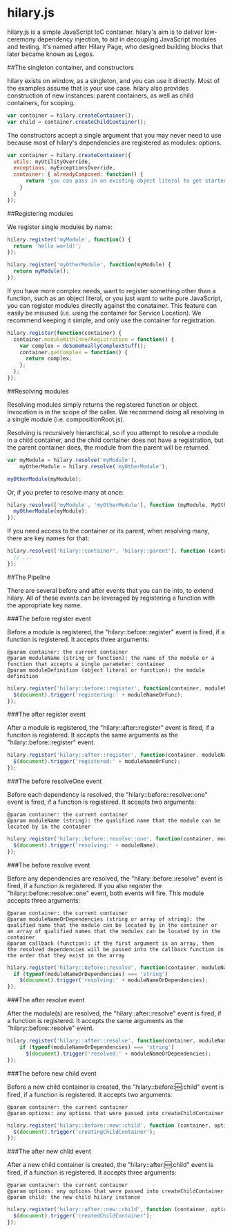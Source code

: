 hilary.js
========

hilary.js is a simple JavaScript IoC container.  hilary's aim is to deliver low-ceremony dependency injection, to aid in decoupling JavaScript modules and testing.  It's named after Hilary Page, who designed building blocks that later became known as Legos.

##The singleton container, and constructors

hilary exists on window, as a singleton, and you can use it directly.  Most of the examples assume that is your use case.  hilary also provides construction of new instances: parent containers, as well as child containers, for scoping.

```JavaScript
var container = hilary.createContainer();
var child = container.createChildContainer();
```

The constructors accept a single argument that you may never need to use because most of hilary's dependencies are registered as modules: options.

```JavaScript
var container = hilary.createContainer({
  utils: myUtilityOverride,
  exceptions: myExceptionsOverride,
  container: { alreadyComposed: function() {  
      return 'you can pass in an existing object literal to get started if you want.';
    }  
  }
});
```

##Registering modules

We register single modules by name:

```JavaScript
hilary.register('myModule', function() {
  return 'hello world!';
});

hilary.register('myOtherModule', function(myModule) {
  return myModule();
});
```

If you have more complex needs, want to register something other than a function, such as an object literal, or you just want to write pure JavaScript, you can register modules directly against the conatainer.  This feature can easily be misused (i.e. using the container for Service Location).  We recommend keeping it simple, and only use the container for registration.

```JavaScript
hilary.register(function(container) {
  container.moduleWithInnerRegistration = function() {
    var complex = doSomeReallyComplexStuff();
    container.getComplex = function() {
      return complex;
    };
  };
});
```

##Resolving modules

Resolving modules simply returns the registered function or object.  Invocation is in the scope of the caller.  We recommend doing all resolving in a single module (i.e. compositionRoot.js).

Resolving is recursively hierarchical, so if you attempt to resolve a module in a child container, and the child container does not have a registration, but the parent container does, the module from the parent will be returned.

```JavaScript
var myModule = hilary.resolve('myModule'),
    myOtherModule = hilary.resolve('myOtherModule');

myOtherModule(myModule);
```

Or, if you prefer to resolve many at once:

```JavaScript
hilary.resolve(['myModule', 'myOtherModule'], function (myModule, MyOtherModule) {
  myOtherModule(myModule);
});
```
If you need access to the container or its parent, when resolving many, there are key names for that:

```JavaScript
hilary.resolve(['hilary::container', 'hilary::parent'], function (container, parent) {
  // ...
});
```

##The Pipeline

There are several before and after events that you can tie into, to extend hilary.  All of these events can be leveraged by registering a function with the appropriate key name.

###The before register event

Before a module is registered, the "hilary::before::register" event is fired, if a function is registered. It accepts three arguments: 

```
@param container: the current container
@param moduleName (string or function): the name of the module or a function that accepts a single parameter: container
@param moduleDefinition (object literal or function): the module definition
```

```JavaScript
hilary.register('hilary::before::register', function(container, moduleNameOrFunc, moduleDefinition) {
  $(document).trigger('registering:' + moduleNameOrFunc);
});
```

###The after register event

After a module is registered, the "hilary::after::register" event is fired, if a funciton is registered. It accepts the same arguments as the "hilary::before::register" event.
```JavaScript
hilary.register('hilary::after::register', function(container, moduleNameOrFunc, moduleDefinition) {
  $(document).trigger('registered:' + moduleNameOrFunc);
});
```

###The before resolveOne event

Before each dependency is resolved, the "hilary::before::resolve::one" event is fired, if a function is registered. It accepts two arguments:

```
@param container: the current container
@param moduleName (string): the qualified name that the module can be located by in the container
```

```JavaScript
hilary.register('hilary::before::resolve::one', function(container, moduleName) {
  $(document).trigger('resolving:' + moduleName);
});
```

###The before resolve event

Before any dependencies are resolved, the "hilary::before::resolve" event is fired, if a function is registered. If you also register the "hilary::before::resolve::one" event, both events will fire.  This module accepts three arguments:

```
@param container: the current container
@param moduleNameOrDependencies (string or array of string): the qualified name that the module can be located by in the container or an array of qualified names that the modules can be located by in the container
@param callback (function): if the first argument is an array, then the resolved dependencies will be passed into the callback function in the order that they exist in the array
```

```JavaScript
hilary.register('hilary::before::resolve', function(container, moduleNameOrDependencies, callback) {
  if (typeof(moduleNameOrDependencies) === 'string')
    $(document).trigger('resolving:' + moduleNameOrDependencies);
});
```

###The after resolve event

After the module(s) are resolved, the "hilary::after::resolve" event is fired, if a function is registered. It accepts the same arguments as the "hilary::before::resolve" event.

```JavaScript
hilary.register('hilary::after::resolve', function(container, moduleNameOrDependencies, callback) {
    if (typeof(moduleNameOrDependencies) === 'string')
      $(document).trigger('resolved:' + moduleNameOrDependencies);
});
```
###The before new child event

Before a new child container is created, the "hilary::before::new::child" event is fired, if a function is registered. It accepts two arguments:

```
@param container: the current container
@param options: any options that were passed into createChildContainer
```

```JavaScript
hilary.register('hilary::before::new::child', function (container, options) {
  $(document).trigger('creatingChildContainer');
});
```

###The after new child event

After a new child container is created, the "hilary::after::new::child" event is fired, if a function is registered. It accepts three arguments:

```
@param container: the current container
@param options: any options that were passed into createChildContainer
@param child: the new child hilary instance
```

```JavaScript
hilary.register('hilary::after::new::child', function (container, options, child) {
  $(document).trigger('createdChildContainer');
});
```


